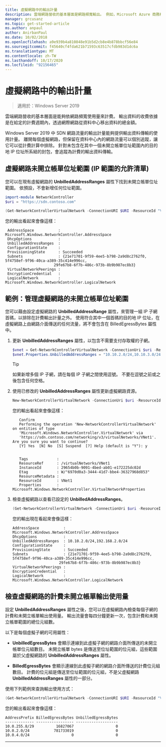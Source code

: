 ```yaml
---
title: 虛擬網路中的輸出計量
description: 雲端網路營收的基本層面是網路頻寬輸出。 例如，Microsoft Azure 商務模型中的輸出資料傳輸。 輸出資料的收費依據是在給定的計費週期內，透過網際網路從 Azure 資料中心移出的資料總量。
manager: grcusanz
ms.topic: get-started-article
ms.author: anpaul
author: AnirbanPaul
ms.date: 10/02/2018
ms.openlocfilehash: a9e939b4a810848e91b5d2cb8e4b878bbcf56e84
ms.sourcegitcommit: f45640cf4fda621b71593c63517cfdb983d1dc6a
ms.translationtype: MT
ms.contentlocale: zh-TW
ms.lasthandoff: 10/17/2020
ms.locfileid: "92156465"
---
```

# <a name="egress-metering-in-a-virtual-network"></a>虛擬網路中的輸出計量

>適用於：Windows Server 2019


雲端網路營收的基本層面是能夠依網路頻寬使用量來計費。 輸出資料的收費依據是在給定的計費週期內，透過網際網路從資料中心移出資料的總金額。

Windows Server 2019 中 SDN 網路流量的輸出計量能夠提供輸出資料傳輸的使用計量。 離開每個虛擬網路，但保留在資料中心內的網路流量可以個別追蹤，讓它可以從計費計算中排除。 針對未包含在其中一個未開立帳單位址範圍內的目的地 IP 位址所系結的封包，會追蹤為計費的輸出資料傳輸。

## <a name="virtual-network-unbilled-address-ranges-allowlist-of-ip-ranges"></a>虛擬網路未開立帳單位址範圍 (IP 範圍的允許清單) 

您可以在現有虛擬網路的 **UnbilledAddressRanges** 屬性下找到未開立帳單位址範圍。 依預設，不會新增任何位址範圍。

   ```PowerShell
   import-module NetworkController
   $uri = "https://sdn.contoso.com"

   (Get-NetworkControllerVirtualNetwork -ConnectionURI $URI -ResourceId "VNet1").properties
   ```

您的輸出看起來會像這樣：
   ```
    AddressSpace           : Microsoft.Windows.NetworkController.AddressSpace
    DhcpOptions            :
    UnbilledAddressRanges  :
    ConfigurationState     :
    ProvisioningState      : Succeeded
    Subnets                : {21e71701-9f59-4ee5-b798-2a9d8c2762f0, 5f4758ef-9f96-40ca-a389-35c414e996cc,
                         29fe67b8-6f7b-486c-973b-8b9b987ec8b3}
    VirtualNetworkPeerings :
    EncryptionCredential   :
    LogicalNetwork         : Microsoft.Windows.NetworkController.LogicalNetwork
   ```


## <a name="example-manage-the-unbilled-address-ranges-of-a-virtual-network"></a>範例：管理虛擬網路的未開立帳單位址範圍

您可以藉由設定虛擬網路的 **UnbilledAddressRange** 屬性，來管理一組 IP 子網首碼，以排除在計費輸出計量之外。  使用符合其中一個首碼的目的地 IP 位址，在虛擬網路上由網路介面傳送的任何流量，將不會包含在 BilledEgressBytes 屬性中。

1.  更新 **UnbilledAddressRanges** 屬性，以包含不需要支付存取權的子網。

    ```PowerShell
    $vnet = Get-NetworkControllerVirtualNetwork -ConnectionUri $uri -ResourceID "VNet1"
    $vnet.Properties.UnbilledAddressRanges = "10.10.2.0/24,10.10.3.0/24"
    ```

    >[!TIP]
    >如果新增多個 IP 子網，請在每個 IP 子網之間使用逗號。  不要在逗號之前或之後包含任何空格。

2.  使用已修改的 **UnbilledAddressRanges** 屬性更新虛擬網路資源。

    ```PowerShell
    New-NetworkControllerVirtualNetwork -ConnectionUri $uri -ResourceId "VNet1" -Properties $unbilled.Properties -PassInnerException
    ```

    您的輸出看起來會像這樣：
      ```
         Confirm
         Performing the operation 'New-NetworkControllerVirtualNetwork' on entities of type
         'Microsoft.Windows.NetworkController.VirtualNetwork' via
         'https://sdn.contoso.com/networking/v3/virtualNetworks/VNet1'. Are you sure you want to continue?
         [Y] Yes  [N] No  [S] Suspend  [?] Help (default is "Y"): y


         Tags             :
         ResourceRef      : /virtualNetworks/VNet1
         InstanceId       : 29654b0b-9091-4bed-ab01-e172225dc02d
         Etag             : W/"6970d0a3-3444-41d7-bbe4-36327968d853"
         ResourceMetadata :
         ResourceId       : VNet1
         Properties       : Microsoft.Windows.NetworkController.VirtualNetworkProperties
      ```


3. 檢查虛擬網路以查看已設定的 **UnbilledAddressRanges**。

   ```PowerShell
   (Get-NetworkControllerVirtualNetwork -ConnectionUri $uri -ResourceID "VNet1").properties
   ```

   您的輸出現在看起來會像這樣：
   ```
   AddressSpace           : Microsoft.Windows.NetworkController.AddressSpace
   DhcpOptions            :
   UnbilledAddressRanges  : 10.10.2.0/24,192.168.2.0/24
   ConfigurationState     :
   ProvisioningState      : Succeeded
   Subnets                : {21e71701-9f59-4ee5-b798-2a9d8c2762f0, 5f4758ef-9f96-40ca-a389-35c414e996cc,
                        29fe67b8-6f7b-486c-973b-8b9b987ec8b3}
   VirtualNetworkPeerings :
   EncryptionCredential   :
   LogicalNetwork         : Microsoft.Windows.NetworkController.LogicalNetwork
   ```

## <a name="check-the-billed-the-unbilled-egress-usage-of-a-virtual-network"></a>檢查虛擬網路的計費未開立帳單輸出使用量

設定 **UnbilledAddressRanges** 屬性之後，您可以在虛擬網路內檢查每個子網的計費和未開立帳單輸出使用量。 輸出流量會每四分鐘更新一次，包含計費和未開立帳單範圍的總位元組數。

以下是每個虛擬子網的可用屬性：

-   **UnbilledEgressBytes** 會顯示連線到此虛擬子網的網路介面所傳送的未開立帳單位元組數目。 未開立帳單 bytes 是傳送至位址範圍的位元組，這些範圍屬於父虛擬網路的 **UnbilledAddressRanges** 屬性。

-   **BilledEgressBytes** 會顯示連線到此虛擬子網的網路介面所傳送的計費位元組數目。 計費的位元組是傳送至位址範圍的位元組，不是父虛擬網路 **UnbilledAddressRanges** 屬性的一部分。

使用下列範例來查詢輸出使用方式：

```PowerShell
(Get-NetworkControllerVirtualNetwork -ConnectionURI $URI -ResourceId "VNet1").properties.subnets.properties | ft AddressPrefix,BilledEgressBytes,UnbilledEgressBytes
```

您的輸出看起來會像這樣：
```
AddressPrefix BilledEgressBytes UnbilledEgressBytes
------------- ----------------- -------------------
10.0.255.8/29          16827067                   0
10.0.2.0/24           781733019                   0
10.0.4.0/24                   0                   0
```


---
